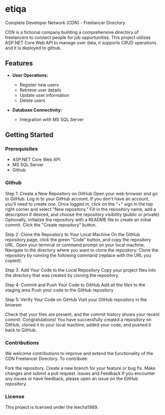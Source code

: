 # etiqa
 
Complete Developer Network (CDN) - Freelancer Directory

CDN is a fictional company building a comprehensive directory of freelancers to connect people for job opportunities. This project utilizes ASP.NET Core Web API to manage user data, it supports CRUD operations and it is deployed to github.

## Features

- **User Operations:**
  - Register new users
  - Retrieve user details
  - Update user information
  - Delete users

- **Database Connectivity:**
  - Integration with MS SQL Server


## Getting Started

### Prerequisites

- ASP.NET Core Web API
- MS SQL Server
- Github

### Github
Step 1: Create a New Repository on GitHub
Open your web browser and go to GitHub. 
Log in to your GitHub account. If you don't have an account, you'll need to create one.
Once logged in, click on the "+" sign in the top right corner and select "New repository."
Fill in the repository name, add a description if desired, and choose the repository visibility (public or private).
Optionally, initialize the repository with a README file to create an initial commit.
Click the "Create repository" button.

Step 2: Clone the Repository to Your Local Machine
On the GitHub repository page, click the green "Code" button, and copy the repository URL.
Open your terminal or command prompt on your local machine.
Navigate to the directory where you want to clone the repository:
Clone the repository by running the following command (replace <repository-url> with the URL you copied):

Step 3: Add Your Code to the Local Repository
Copy your project files into the directory that was created by cloning the repository.

Step 4: Commit and Push Your Code to GitHub
Add all the files to the staging area
Push your code to the GitHub repository

Step 5: Verify Your Code on GitHub
Visit your GitHub repository in the browser.

Check that your files are present, and the commit history shows your recent commit.
Congratulations! You have successfully created a repository on GitHub, cloned it to your local machine, added your code, and pushed it back to GitHub.


### Contributions
We welcome contributions to improve and extend the functionality of the CDN Freelancer Directory. To contribute:

Fork the repository.
Create a new branch for your feature or bug fix.
Make changes and submit a pull request.
Issues and Feedback
If you encounter any issues or have feedback, please open an issue on the GitHub repository.

### License
This project is licensed under the leecha1989.
